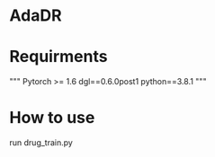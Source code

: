 # AdaDR

# Requirments
"""
Pytorch >= 1.6
dgl==0.6.0post1
python==3.8.1
"""
# How to use
run drug_train.py 
